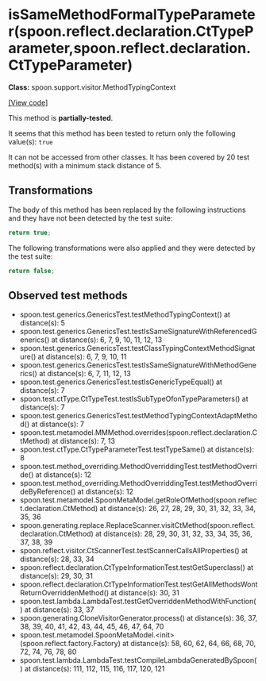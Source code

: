 # isSameMethodFormalTypeParameter(spoon.reflect.declaration.CtTypeParameter,spoon.reflect.declaration.CtTypeParameter)

**Class:** spoon.support.visitor.MethodTypingContext

[[View code]](https://github.com/INRIA/spoon/blob/fd878bc71b73fc1da82356eaa6578f760c70f0de/src/main/java//spoon/support/visitor/MethodTypingContext.java#L238)

This method is **partially-tested**.

It seems that this method has been tested to return only the following value(s): `true`


It can not be accessed from other classes. 
It has been covered by 20 test method(s) with a minimum stack distance of 5.

## Transformations


The body of this method has been replaced by the following instructions and they have not been detected by the test suite:

```Java
return true;
```

The following transformations were also applied and they were detected by the test suite:

```Java
return false;
```





## Observed test methods

* spoon.test.generics.GenericsTest.testMethodTypingContext() at distance(s): 5
* spoon.test.generics.GenericsTest.testIsSameSignatureWithReferencedGenerics() at distance(s): 6, 7, 9, 10, 11, 12, 13
* spoon.test.generics.GenericsTest.testClassTypingContextMethodSignature() at distance(s): 6, 7, 9, 10, 11
* spoon.test.generics.GenericsTest.testIsSameSignatureWithMethodGenerics() at distance(s): 6, 7, 11, 12, 13
* spoon.test.generics.GenericsTest.testIsGenericTypeEqual() at distance(s): 7
* spoon.test.ctType.CtTypeTest.testIsSubTypeOfonTypeParameters() at distance(s): 7
* spoon.test.generics.GenericsTest.testMethodTypingContextAdaptMethod() at distance(s): 7
* spoon.test.metamodel.MMMethod.overrides(spoon.reflect.declaration.CtMethod) at distance(s): 7, 13
* spoon.test.ctType.CtTypeParameterTest.testTypeSame() at distance(s): 8
* spoon.test.method_overriding.MethodOverriddingTest.testMethodOverride() at distance(s): 12
* spoon.test.method_overriding.MethodOverriddingTest.testMethodOverrideByReference() at distance(s): 12
* spoon.test.metamodel.SpoonMetaModel.getRoleOfMethod(spoon.reflect.declaration.CtMethod) at distance(s): 26, 27, 28, 29, 30, 31, 32, 33, 34, 35, 36
* spoon.generating.replace.ReplaceScanner.visitCtMethod(spoon.reflect.declaration.CtMethod) at distance(s): 28, 29, 30, 31, 32, 33, 34, 35, 36, 37, 38, 39
* spoon.reflect.visitor.CtScannerTest.testScannerCallsAllProperties() at distance(s): 28, 33, 34
* spoon.reflect.declaration.CtTypeInformationTest.testGetSuperclass() at distance(s): 29, 30, 31
* spoon.reflect.declaration.CtTypeInformationTest.testGetAllMethodsWontReturnOverriddenMethod() at distance(s): 30, 31
* spoon.test.lambda.LambdaTest.testGetOverriddenMethodWithFunction() at distance(s): 33, 37
* spoon.generating.CloneVisitorGenerator.process() at distance(s): 36, 37, 38, 39, 40, 41, 42, 43, 44, 45, 46, 47, 64, 70
* spoon.test.metamodel.SpoonMetaModel.&lt;init&gt;(spoon.reflect.factory.Factory) at distance(s): 58, 60, 62, 64, 66, 68, 70, 72, 74, 76, 78, 80
* spoon.test.lambda.LambdaTest.testCompileLambdaGeneratedBySpoon() at distance(s): 111, 112, 115, 116, 117, 120, 121

